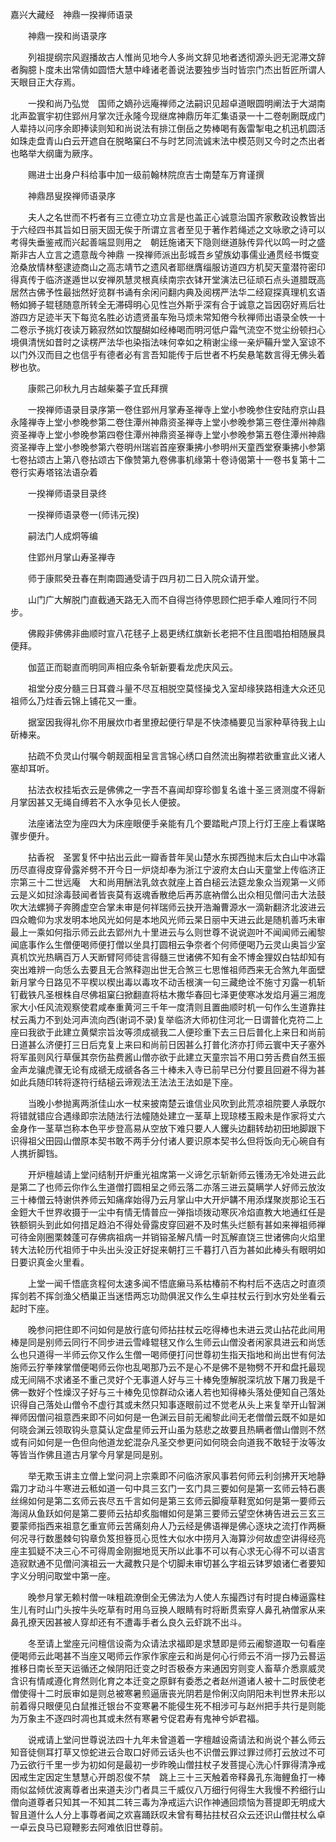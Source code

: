 <!-- { "loadSidebar": true } -->
嘉兴大藏经　神鼎一揆禅师语录


　　神鼎一揆和尚语录序

　　列祖提纲宗风遐播故古人惟尚见地今人多尚文辞见地者透彻源头迥无泥滞文辞者胸臆卜度未出常倩如圆悟大慧中峰诸老善说法要独步当时皆宗门杰出哲匠所谓人天眼目正大存焉。

　　一揆和尚乃弘觉　国师之嫡孙远庵禅师之法嗣识见超卓道眼圆明阐法于大湖南北声盈寰宇初住郢州月掌次迁永隆今现继席神鼎历年汇集语录一十二卷剞劂既成门人辈持以问序余即捧读则知和尚说法有排江倒岳之势棒喝有轰雷掣电之机迅机圆活如珠走盘青山白云开遮自在脱略窠臼不与时艺同流诚末法中模范则又今时之杰出者也略举大纲庸为厥序。

　　赐进士出身户科给事中加一级前翰林院庶吉士南楚车万育谨撰

　　神鼎昂叟揆禅师语录序

　　夫人之名世而不朽者有三立德立功立言是也盖正心诚意治国齐家敷政设教皆出于六经四书其旨如日丽天固无俟于所谓立言者至见于著作若绳述之文咏歌之诗可以考得失垂鉴戒而兴起善端显则用之　朝廷施诸天下隐则继道脉传异代以鸣一时之盛斯非古人立言之遗意哉今神鼎
一揆禅师派出彭城吾乡望族幼事儒业通贯经书慨变沧桑放情林壑逮迹商山之高志靖节之遗风者耶继膺缁服访道四方机契天童潜符密印得真传于临济遂遁世以安禅夙慧灵根真续南宗衣钵开堂演法已征顽石点头道腊既高居然古佛予性最拙然好览群书诵有余闲问翻内典及阅楞严法华二经窥探真理机玄语畅如狮子辊毬随意所转全无滞碍明心见性岂外斯乎深有合于诚意之旨因窃好焉后壮游四方足迹半天下每览名胜必访遗贤虽车殆马烦未常知倦今秋禅师出语录全帙一十二卷示予挑灯夜读万籁寂然如饮醍醐如经棒喝而明河低户霜气流空不觉尘纷顿扫心境俱清恍如昔时之读楞严法华也染指法味何幸如之稍谢尘缘一亲炉鞴升堂入室谅不以门外汉而目之也信乎有德者必有言吾知能传于后世者不朽矣悬笔数言得无佛头着秽也欤。

　　康熙己卯秋九月古越柴蓁子宜氏拜撰

　　一揆禅师语录目录序第一卷住郢州月掌寿圣禅寺上堂小参晚参住安陆府京山县永隆禅寺上堂小参晚参第二卷住潭州神鼎资圣禅寺上堂小参晚参第三卷住潭州神鼎资圣禅寺上堂小参晚参第四卷住潭州神鼎资圣禅寺上堂小参晚参第五卷住潭州神鼎资圣禅寺上堂小参晚参第六卷明州瑞岩首座寮秉拂小参明州天童西堂寮秉拂小参第七卷拈颂古上第八卷拈颂古下像赞第九卷佛事机缘第十卷诗偈第十一卷书复第十二卷行实寿塔铭法语杂着

　　一揆禅师语录目录终

　　一揆禅师语录卷一(师讳元揆)

　　嗣法门人成炯等编

　　住郢州月掌山寿圣禅寺

　　师于康熙癸丑春在荆南圆通受请于四月初二日入院众请开堂。

　　山门广大解脱门直截通天路无入而不自得岂待停思顾伫把手牵人难同行不同步。

　　佛殿非佛佛非曲顺时宣八花毬子上曷更绣红旗新长老把不住且图唱拍相随展具便拜。

　　伽蓝正而聪直而明同声相应条令斩新要看龙虎庆风云。

　　祖堂分皮分髓三日耳聋斗量不尽互相脱空莫怪操戈入室却缘狭路相逢大众还见祖师么乃炷香云锦上铺花又一重。

　　据室因我得礼你不用展炊巾者里撩起便行早是不快漆桶要见当家种草待我上山斫棒来。

　　拈疏不负灵山付嘱今朝觌面相呈言言锦心绣口自然流出胸襟若欲重宣此义诸人塞却耳听。

　　拈法衣权挂垢衣云是佛佛之一字吾不喜闻却穿珍御复名谁十圣三贤测度不得新月掌因甚又无绳自缚若不入水争见长人便披。

　　法座诸法空为座四大为床座眼便手亲能有几个要踏毗卢顶上行灯王座上看谋略骤步便升。

　　拈香祝　圣罢复怀中拈出云此一瓣香昔年吴山楚水东掷西抛末后太白山中冰霜历尽直得皮穿骨露斧劈不开今日一炉烧却奉为浙江宁波府太白山天童堂上传临济正宗第三十二世远庵　大和尚用酬法乳敛衣就座上首白槌云法筵龙象众当观第一义师云是义如挝涂毒鼓闻者皆丧莫有返魂香散绝后再苏底衲僧么出众相见僧问击大法鼓吹大法螺狮子奔腾虚空合掌未审是何祥瑞师云抉开浩瀚曹源水一滴新翻济北波进云四众瞻仰为求发明本地风光如何是本地风光师云杲日丽中天进云此是随机善巧未审最上一乘如何指示师云此去郢州九十里进云与么则世尊不说说迦叶不闻闻师云阇黎闻底事作么生僧便喝师便打僧以坐具打圆相云争奈者个何师便喝乃云灵山奥旨少室真机饮光热瞒百万人天断臂阿师徒言得髓三世诸佛不知有金不博金狸奴白牯却知有突出难辨一向恁么去要且无合煞释迦出世无合煞三七思惟祖师西来无合煞九年面壁新月掌今日路见不平楔以楔出毒以毒攻不动舌根演一句三藏绝诠不施寸刃露一机斩钉截铁凡圣根株自尽佛祖窠臼掀翻直将枯木撒华春回七泽更使寒冰发焰月遍三湘庞家大小任风流观察使君咸奉重黄河三千年一度清则且置曲顺时机一句作么生道靠拄杖云禹力不到处河声流向西(谢词不录)复举临济大师初住河北一日谓普化克符二上座曰我欲于此建立黄檗宗旨汝等须成禠我二人便珍重下去三日后普化上来日和尚前日道甚么济便打三日后克复上来曰和尚前日因甚么打普化济亦打师云寰中天子塞外将军虽则风行草偃其奈伤盐费酱山僧亦欲于此建立天童宗旨不用口劳舌费自然玉振金声龙骧虎骤无论有成禠无成禠各各三十棒未入寺已前早已分付要且回避不得为甚如此兵随印转将逐符行结槌云谛观法王法法王法如是下座。

　　当晚小参抛离两浙佳山水一杖来披南楚云谁信业风吹到此荒凉祖院要人承既尔将错就错应合遇缘即宗法随法行法幢随处建立一茎草上现琼楼玉殿未是作家将丈六金身作一茎草岂称本色平步登高易从空放下难只要人人钁头边翻转劫初田地脚跟下识得祖父田园山僧原本契书敢不两手分付诸人要识原本契书么但将饭向无心碗自有人携折脚铛。

　　开炉檀越请上堂问结制开炉重光祖席第一义谛乞示斩新师云镬汤无冷处进云此是第二了也师云你作么生道僧打圆相呈之师云落二亦落三进云莫瞒学人好师云放汝三十棒僧云特谢供养师云知痛痒始得乃云月掌山中大开炉韝不用添煤聚炭那论玉石金鋀大千世界收摄于一尘中有情无情普应一弹指顷拨动寒灰冷焰直教大地通红任是铁额铜头到此如何措足趋泊不得处骨露皮穿回避不及时焦头烂额有甚如来禅祖师禅可待金刚圈栗棘蓬可存佛病祖病一并销镕圣解凡情一时瓦解直饶三世诸佛向火焰里转大法轮历代祖师于中头出头没正好捉来朝打三千暮打八百为甚如此棒头有眼明如日要识真金火里看。

　　上堂一闻千悟底贪程何太速多闻不悟底癞马系枯椿前不构村后不迭店之时直须挥剑若不挥剑渔父栖巢正当迷悟两忘功勋俱泯又作么生卓拄杖云行到水穷处坐看云起时下座。

　　晚参问把住即不问如何是放行底句师拈拄杖云吃得棒也未进云灵山拈花此间用棒是同是别师云同行不同步进云雪峰辊毬又作么生师云山僧没者闲家具进云和尚恁么也只道得一半师云你又作么生僧一喝师便打问世尊初生指天指地和尚出世有何法施师云狞拳辣掌僧便喝师云你也乱喝那乃云不是心不是佛不是物劈不开和盘托最现成无间隔不求诸圣不重己灵好个无事道人好与三十棒免堕解脱深坑放下屠刀我是千佛一数好个性燥汉子好与三十棒免见惊群动众诸人若也知得棒头落处便知自己落处识得自己落处山僧令不虚行其或未然只知事逐眼前过不觉老从头上来复举开山智渊禅师因僧问祖意西来即不问如何是一色渊云目前无阇黎此间无老僧僧云既不如是如何晓会渊云领取钩头意莫认定盘星师云开山虽为慈悲之故要且热瞒者僧山僧则不然或有问如何是一色但向他道龙蛇混杂凡圣交参更问如何晓会向道我不敢轻于汝等汝等皆当作佛且道古月掌今月掌是同是别。

　　举无欺玉讲主立僧上堂问洞上宗乘即不问临济家风事若何师云利剑拂开天地静霜刀才动斗牛寒进云秪如道一句中具三玄门一玄门具三要如何是第一玄师云特石裹丝绵如何是第二玄师云丧尽五千言如何是第三玄师云脚瘦草鞋宽如何是第一要师云海阔从鱼跃如何是第二要师云拈却炙脂帽如何是第三要师云望空休祷告进云三玄三要蒙师指西来祖意乞重宣师云苦痛刻舟人乃云经是佛语禅是佛心逐块之流打作两橛何况寻行数墨棘句钩章负笈担簦觅心觅性大似水中捞月入海算沙何故虚空讲得经亮座主狐疑不决三心不可得周金刚掘地觅天所以此事不可以有心求无心得不可以语言造寂默通不见僧问演祖云一大藏教只是个切脚未审切甚么字祖云钵罗娘诸仁者要知字义分明问取堂中第一座。

　　晚参月掌无赖村僧一味粗疏潦倒全无佛法为人使人东撮西讨有时提白棒逼露柱生儿有时山门头按牛头吃草有时用乌豆换人眼睛有时将断贯索穿人鼻孔衲僧家从来鼻孔撩天因甚被人穿却还有不遭毒手者么良久云虾跳不出斗。

　　冬至请上堂座元问檀信设斋为众请法求福即是求慧即是师云阇黎道取一句看座便喝师云此喝甚不当座又喝师云作家作家座云和尚是何心行师云不消一拶乃云晷运推移日南长至天运循还之候阴阳迁变之时否极泰方来通因穷则变人畜草介悉禀威灵含识有情咸遵化育然则化育之本迁变之原鲜有委悉之者赵州道诸人被十二时辰使老僧使得十二时辰审如是则总被寒暑煎逼唐丧光阴若是伶俐汉向阴阳未判世界未形以前着得只眼便见白鼠推迁银台不变寒暑不能侵生死不相涉可与赵州把手共行是则能为万象主不逐四时凋也其或未然有寒暑兮促君寿有鬼神兮妒君福。

　　说戒请上堂问世尊说法四十九年未曾道着一字檀越设斋请法和尚说个甚么师云知音徒侧耳打草又惊蛇进云合取口好师云话头也不识僧云罪过罪过师打云放过不可乃云欲行千里一步为初如何是最初一步昨晚山僧拄杖子发菩提心洗心忏罪得清净戒因戒生定因定生慧慧心开朗忍俊不禁　跳上三十三天触着帝释鼻孔东海鲤鱼打一棒雨似盆倾优波离尊者出来道夫沙门者具三千威仪八万细行何得生大我慢不矜细行山僧向道尊者只知其一不知其二转三毒为净戒运六识作神通回烦恼为菩提即无明成大智且道什么人分上事尊者闻之欢喜踊跃叹未曾有蓦拈拄杖召众云还识山僧拄杖么卓一卓云良马已窥鞭影去阿难依旧世尊前。

